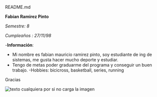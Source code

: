 README.md


**Fabian Ramirez Pinto**

*Semestre: 8*


*Cumpleaños : 27/11/98*

-**Información**:
 - Mi nombre es fabian mauricio ramirez pinto, soy estudiante de ing de sistemas, me gusta hacer mucho deporte y estudiar.
 - Tengo de metas poder graduarme del programa y conseguir un buen trabajo.
 -Hobbies: bicicross, basketball, series, running
 
 
 
 Gracias
 
 
 ![texto cualquiera por si no carga la imagen](https://www.vanguardia.com/binrepository/1200x800/0c86/1200d628/upper-right/12204/CHLB/el_departamental_de_bicicross_baja_el_telon_VL449729_MG18114493.jpg)
 
 
